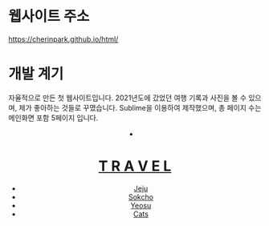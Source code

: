 # 웹사이트 주소
https://cherinpark.github.io/html/

# 개발 계기
자율적으로 만든 첫 웹사이트입니다. 2021년도에 갔었던 여행 기록과 사진을 볼 수 있으며, 제가 좋아하는 것들로 꾸몄습니다. Sublime을 이용하여 제작했으며, 총 페이지 수는 메인화면 포함 5페이지 입니다.

<header>
		<div class="header">
			<div id="branding">
				<li class="current"><a href="index.html"><h1>T R A V E L</h1></a></li>
			</div>
			<nav>
				<ul>
					<li><a href="./Jeju/Jeju.html">Jeju</a></li>
					<li><a href="./Sokcho/Sokcho.html">Sokcho</a></li>
					<li><a href="./Yeosu/Yeosu.html">Yeosu</a></li>
					<li><a href="./Cats/Cats.html">Cats</a></li>
				</ul>
			</nav>
		</div>
	</header>
